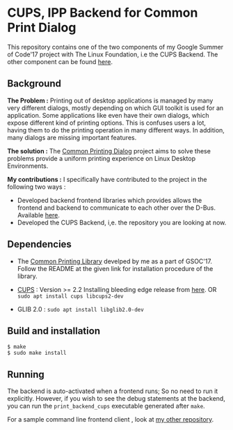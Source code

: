 # CUPS, IPP Backend for Common Print Dialog

This repository contains one of the two components of my Google Summer of Code'17 project with The Linux Foundation, i.e the CUPS Backend. The other component can be found [here](https://github.com/NilanjanaLodh/OpenPrinting_CPD_Libraries).

## Background 

**The Problem :** 
Printing out of desktop applications is managed by many very different dialogs, mostly depending on which GUI toolkit is used for an application. Some applications like even have their own dialogs, which expose different kind of printing options. This is confuses users a lot, having them to do the printing operation in many different ways. In addition, many dialogs are missing important features.

**The solution :**
The [Common Printing Dialog](https://wiki.ubuntu.com/CommonPrintingDialog) project aims to solve these problems provide a uniform printing experience on Linux Desktop Environments.

**My contributions :**
I specifically have contributed to the project in the following two ways :

 - Developed backend frontend  libraries which provides allows the frontend and backend to communicate to each other over the D-Bus. Available [here](https://github.com/NilanjanaLodh/OpenPrinting_CPD_Libraries).
 - Developed the CUPS Backend, i,e. the repository you are looking at now.


## Dependencies

 - The [Common Printing Library](https://github.com/NilanjanaLodh/OpenPrinting_CPD_Libraries) develped by me as a part of   GSOC'17. Follow the README at the given link for installation procedure of the library.
 - [CUPS](https://github.com/apple/cups/releases) : Version >= 2.2 
 Installing bleeding edge release from [here](https://github.com/apple/cups/releases).
 OR
`sudo apt install cups libcups2-dev`

 - GLIB 2.0 :
`sudo apt install libglib2.0-dev`

 
## Build and installation


    $ make
    $ sudo make install


Running
----
The backend is auto-activated when a frontend runs; So no need to run it explicitly.
However, if you wish to see the debug statements at the backend, you can run the `print_backend_cups` executable generated  after `make`.

For a sample command line frontend client , look at [my other repository](https://github.com/NilanjanaLodh/OpenPrinting_CPD_Libraries).



